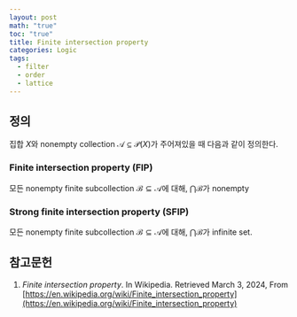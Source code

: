 ```yaml
---
layout: post
math: "true"
toc: "true"
title: Finite intersection property
categories: Logic
tags:
  - filter
  - order
  - lattice
---
```

## 정의

집합 ${ X }$와 nonempty collection ${ \mathcal{A} \subseteq \mathcal{P}(X) }$가 주어져있을 때 다음과 같이 정의한다.

### Finite intersection property (FIP)

모든 nonempty finite subcollection ${ \mathcal{B} \subseteq \mathcal{A}}$에 대해, ${ \bigcap \mathcal{B} }$가 nonempty

### Strong finite intersection property (SFIP)

모든 nonempty finite subcollection ${ \mathcal{B} \subseteq \mathcal{A} }$에 대해, ${ \bigcap \mathcal{B} }$가 infinite set.

## 참고문헌

1. *Finite intersection property*. In Wikipedia. Retrieved March 3, 2024, From [https://en.wikipedia.org/wiki/Finite_intersection_property](https://en.wikipedia.org/wiki/Finite_intersection_property)